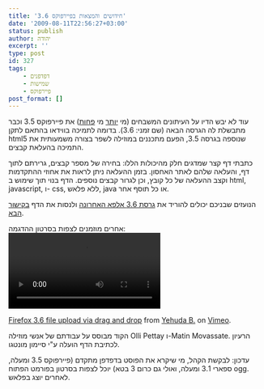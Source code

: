 ```yaml
---
title: 'חידושים והמצאות בפיירפוקס 3.6'
date: '2009-08-11T22:56:27+03:00'
status: publish
author: יהודה
excerpt: ''
type: post
id: 327
tags:
    - דפדפנים
    - שמישות
    - פיירפוקס
post_format: []
---
```

עוד לא יבש הדיו על העיתונים המשבחים (מי [יותר](http://www.ynet.co.il/articles/0,7340,L-3742285,00.html) מי [פחות](http://www.holesinthenet.co.il/archives/3509)) את פיירפוקס 3.5 וכבר מתבשלת לה הגרסה הבאה (שם זמני: 3.6). בדומה לתמיכה בווידאו בהתאם לתקן html5 שנוספה בגרסה 3.5, הפעם מתכננים במוזילה לשפר בצורה משמעותית את התמיכה בהעלאת קבצים.

כתבתי דף קצר שמדגים חלק מהיכולות הללו: בחירה של מספר קבצים, גרירתם לתוך דף, והעלאה שלהם לאתר האחסון. בזמן ההעלאה ניתן לראות את אחוזי ההתקדמות וקצב ההעלאה של כל קובץ, וכן לגרור קבצים נוספים. הדף בנוי תוך שימוש ב html, javascript, ו- css, ללא פלאש, java או כל תוסף אחר.

הנועזים שבניכם יכולים להוריד את [גרסת 3.6 אלפא האחרונה](http://ftp.mozilla.org/pub/mozilla.org/firefox/nightly/latest-trunk/) ולנסות את הדף [בקישור הבא](http://yehudab.com/apps/drag-n-drop/demo.html).

אחרים מוזמנים לצפות בסרטון ההדגמה:  
<video controls="true" src="/img/2009/08/drag-n-drop.ogg"><object height="300" width="400"><param name="allowfullscreen" value="true"></param><param name="allowscriptaccess" value="always"></param><param name="movie" value="http://vimeo.com/moogaloop.swf?clip_id=6055152&server=vimeo.com&show_title=1&show_byline=1&show_portrait=0&color=&fullscreen=1"></param><embed allowfullscreen="true" allowscriptaccess="always" height="300" src="http://vimeo.com/moogaloop.swf?clip_id=6055152&server=vimeo.com&show_title=1&show_byline=1&show_portrait=0&color=&fullscreen=1" type="application/x-shockwave-flash" width="400"></embed></object></video>

[Firefox 3.6 file upload via drag and drop](http://vimeo.com/6055152) from [Yehuda B.](http://vimeo.com/user2155199) on [Vimeo](http://vimeo.com).

 הקוד מבוסס על עבודתם של אנשי מוזילה Olli Pettay ו-Matin Movassate. הרעיון לכתיבת הדף הועלה ע"י סיימון מונטגו.

עדכון: לבקשת הקהל, מי שיקרא את הפוסט בדפדפן מתקדם (פיירפוקס 3.5 ומעלה, ספארי 3.1 ומעלה, ואולי גם כרום 3 בטא) יוכל לצפות בסרטון בפורמט הפתוח ogg. לאחרים יוצג בפלאש.
